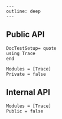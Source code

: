 ```@raw html
---
outline: deep
---
```

## Public API
```@meta
DocTestSetup= quote
using Trace
end
```

```@autodocs
Modules = [Trace]
Private = false
```

## Internal API

```@autodocs
Modules = [Trace]
Public = false
```